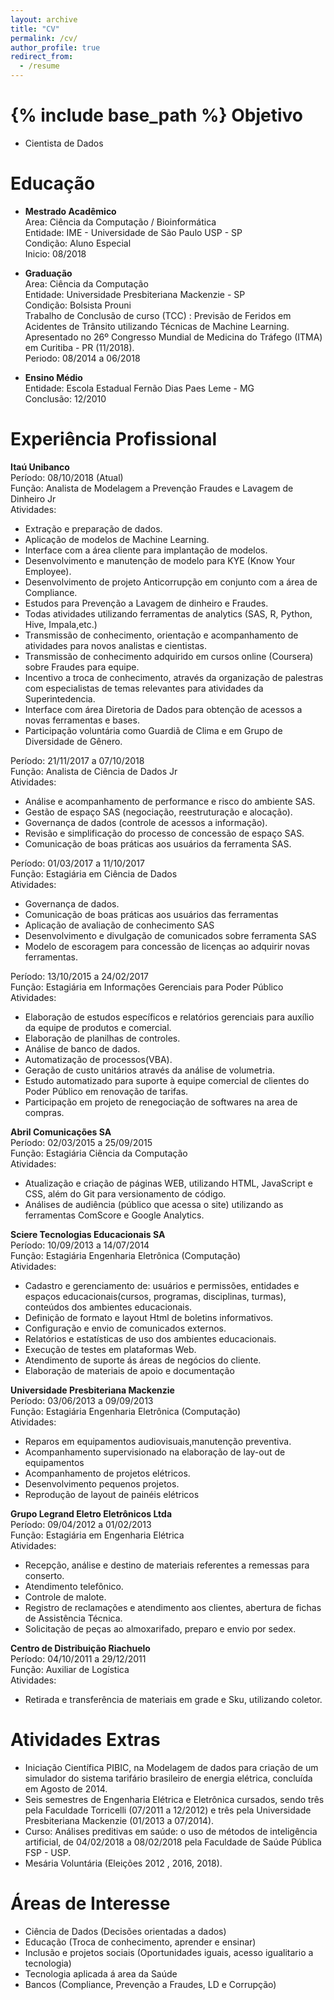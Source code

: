 ```yaml
---
layout: archive
title: "CV"
permalink: /cv/
author_profile: true
redirect_from:
  - /resume
---
```


{% include base_path %}
Objetivo
======
* Cientista de Dados

Educação
======
* <b>Mestrado Acadêmico</b> <br/>
Area: Ciência da Computação / Bioinformática <br/>
Entidade: IME - Universidade de São Paulo USP - SP <br/>
Condição: Aluno Especial <br/>
Inicio: 08/2018 

* <b>Graduação</b> <br/>
Area: Ciência da Computação <br/>
Entidade: Universidade Presbiteriana Mackenzie - SP<br/>
Condição: Bolsista Prouni <br/>
Trabalho de Conclusão de curso (TCC) : Previsão de Feridos em Acidentes de Trânsito utilizando Técnicas de Machine Learning. Apresentado no 26º Congresso Mundial de Medicina do Tráfego (ITMA) em Curitiba - PR (11/2018). <br/>
Periodo: 08/2014 a 06/2018 


* <b>Ensino Médio</b> <br/>
Entidade: Escola Estadual Fernão Dias Paes Leme - MG<br/>
Conclusão: 12/2010

Experiência Profissional
======
<b>Itaú Unibanco</b> <br/>
Período: 08/10/2018 (Atual) <br/>
Função: Analista de Modelagem a Prevenção Fraudes e Lavagem de Dinheiro Jr <br/>
Atividades:
- Extração e preparação de dados.
- Aplicação de modelos de Machine Learning.
- Interface com a área cliente para implantação de modelos.
- Desenvolvimento e manutenção de modelo para KYE (Know Your Employee).
- Desenvolvimento de projeto Anticorrupção em conjunto com a área de Compliance.
- Estudos para Prevenção a Lavagem de dinheiro e Fraudes.
- Todas atividades utilizando ferramentas de analytics (SAS, R, Python, Hive, Impala,etc.)
- Transmissão de conhecimento, orientação e acompanhamento de atividades para novos analistas e cientistas.
- Transmissão de conhecimento adquirido em cursos online (Coursera) sobre Fraudes para equipe.
- Incentivo a troca de conhecimento, através da organização de palestras com especialistas de temas relevantes para atividades da Superintedencia.
- Interface com área Diretoria de Dados para obtenção de acessos a novas ferramentas e bases.
- Participação voluntária como Guardiã de Clima e em Grupo de Diversidade de Gênero.


Período: 21/11/2017 a 07/10/2018 <br/>
Função: Analista de Ciência de Dados Jr <br/>
Atividades:
- Análise e acompanhamento de performance e risco do ambiente SAS. 
- Gestão de espaço SAS (negociação, reestruturação e alocação). 
- Governança de dados (controle de acessos a informação). 
- Revisão e simplificação do processo de concessão de espaço SAS. 
- Comunicação de boas práticas aos usuários da ferramenta SAS.


Período: 01/03/2017 a 11/10/2017 <br/>
Função: Estagiária em Ciência de Dados <br/>
Atividades:
-  Governança de dados. 
- Comunicação de boas práticas aos usuários das ferramentas
- Aplicação de avaliação de conhecimento SAS
- Desenvolvimento e divulgação de comunicados sobre ferramenta SAS
- Modelo de escoragem para concessão de licenças ao adquirir novas ferramentas.

Período: 13/10/2015 a 24/02/2017 <br/>
Função: Estagiária em Informações Gerenciais para Poder Público <br/>
Atividades:
-  Elaboração de estudos específicos e relatórios gerenciais para auxílio da equipe de produtos e comercial. 
- Elaboração de planilhas de controles. 
- Análise de banco de dados.
- Automatização de processos(VBA). 
- Geração de custo unitários através da análise de volumetria. 
- Estudo automatizado para suporte à equipe comercial de clientes do Poder Público em renovação de tarifas. 
- Participação em projeto de renegociação de softwares na area de compras.

<b>Abril Comunicações SA</b> <br/>
Período: 02/03/2015 a 25/09/2015 <br/>
Função: Estagiária Ciência da Computação <br/>
Atividades:
- Atualização e criação de páginas WEB, utilizando HTML, JavaScript e CSS, além do Git para versionamento de código. 
- Análises de audiência (público que acessa o site) utilizando as ferramentas ComScore e Google Analytics.

<b>Sciere Tecnologias Educacionais SA</b> <br/>
Período: 10/09/2013 a 14/07/2014 <br/>
Função: Estagiária Engenharia Eletrônica (Computação) <br/>
Atividades:
- Cadastro e gerenciamento de: usuários e permissões, entidades e espaços educacionais(cursos, programas, disciplinas, turmas), conteúdos dos ambientes educacionais.
- Definição de formato e layout Html de boletins informativos. 
- Configuração e envio de comunicados externos. 
- Relatórios e estatísticas de uso dos ambientes educacionais.
- Execução de testes em plataformas Web. 
- Atendimento de suporte ás áreas de negócios do cliente. 
- Elaboração de materiais de apoio e documentação


<b>Universidade Presbiteriana Mackenzie </b> <br/>
Período: 03/06/2013 a 09/09/2013 <br/>
Função: Estagiária Engenharia Eletrônica (Computação) <br/>
Atividades:
- Reparos em equipamentos audiovisuais,manutenção preventiva. 
- Acompanhamento supervisionado na elaboração de lay-out de equipamentos
- Acompanhamento de projetos elétricos. 
- Desenvolvimento pequenos projetos. 
- Reprodução de layout de painéis elétricos


<b>Grupo Legrand Eletro Eletrônicos Ltda</b> <br/>
Período: 09/04/2012 a 01/02/2013 <br/>
Função: Estagiária em Engenharia Elétrica <br/>
Atividades:
- Recepção, análise e destino de materiais referentes a remessas para conserto. 
- Atendimento telefônico.
- Controle de malote.
- Registro de reclamações e atendimento aos clientes, abertura de fichas de Assistência Técnica. 
- Solicitação de peças ao almoxarifado, preparo e envio por sedex.

<b>Centro de Distribuição Riachuelo</b> <br/>
Período:  04/10/2011 a 29/12/2011 <br/>
Função: Auxiliar de Logística <br/>
Atividades:
- Retirada e transferência de materiais em grade e Sku, utilizando coletor.


Atividades Extras
======
  - Iniciação Científica PIBIC, na Modelagem de dados para criação de um simulador do sistema tarifário brasileiro de energia elétrica, concluída em Agosto de 2014.
 - Seis semestres de Engenharia Elétrica e Eletrônica cursados, sendo três pela Faculdade Torricelli (07/2011 a 12/2012) e três pela Universidade Presbiteriana Mackenzie (01/2013 a 07/2014).
- Curso: Análises preditivas em saúde: o uso de métodos de inteligência artificial, de 04/02/2018 a 08/02/2018 pela Faculdade de Saúde Pública FSP - USP.
- Mesária Voluntária (Eleições 2012 , 2016, 2018).

  
Áreas de Interesse
======
* Ciência de Dados (Decisões orientadas a dados)
* Educação (Troca de conhecimento, aprender e ensinar)
* Inclusão e projetos sociais (Oportunidades iguais, acesso igualitario a tecnologia)
* Tecnologia aplicada á area da Saúde
* Bancos (Compliance, Prevenção a Fraudes, LD e Corrupção)


